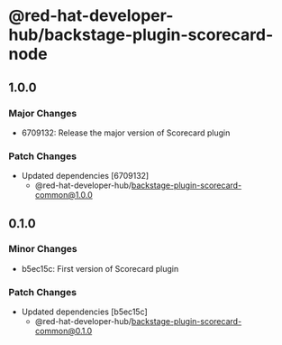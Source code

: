 # @red-hat-developer-hub/backstage-plugin-scorecard-node

## 1.0.0

### Major Changes

- 6709132: Release the major version of Scorecard plugin

### Patch Changes

- Updated dependencies [6709132]
  - @red-hat-developer-hub/backstage-plugin-scorecard-common@1.0.0

## 0.1.0

### Minor Changes

- b5ec15c: First version of Scorecard plugin

### Patch Changes

- Updated dependencies [b5ec15c]
  - @red-hat-developer-hub/backstage-plugin-scorecard-common@0.1.0
